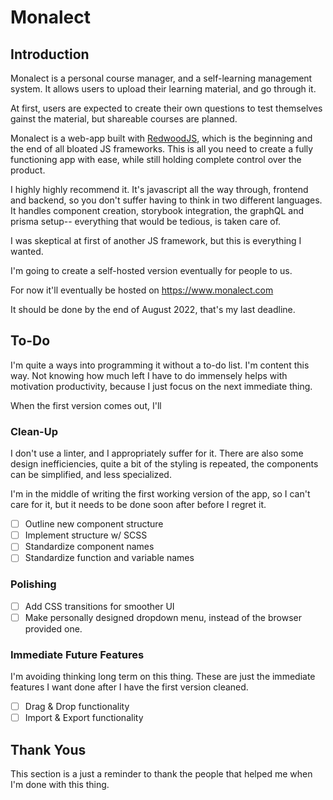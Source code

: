 # Monalect

## Introduction

Monalect is a personal course manager, and a self-learning management system. It allows users to upload their learning material, and go through it.

At first, users are expected to create their own questions to test themselves gainst the material, but shareable courses are planned.

Monalect is a web-app built with [RedwoodJS](https://redwoodjs.com/), which is the beginning and the end of  all bloated JS frameworks. This is all you need to create a fully functioning app with ease, while still holding complete control over the product.

I highly highly recommend it. It's javascript all the way through, frontend and backend, so you don't suffer having to think in two different languages. It handles component creation, storybook integration, the graphQL and prisma setup-- everything that would be tedious, is taken care of.

I was skeptical at first of another JS framework, but this is everything I wanted. 

I'm going to create a self-hosted version eventually for people to us.

For now it'll eventually be hosted on https://www.monalect.com 

It should be done by the end of August 2022, that's my last deadline.

## To-Do

I'm quite a ways into programming it without a to-do list. I'm content this way. Not knowing how much left I have to do immensely helps with motivation productivity, because I just focus on the next immediate thing.

When the first version comes out, I'll

### Clean-Up

I don't use a linter, and I appropriately suffer for it. There are also some design inefficiencies, quite a bit of the styling is repeated, the components can be simplified, and less specialized.

I'm in the middle of writing the first working version of the app, so I can't care for it, but it needs to be done soon after before I regret it.

+ [ ] Outline new component structure
+ [ ] Implement structure w/ SCSS
+ [ ] Standardize component names
+ [ ] Standardize function and variable names
 
### Polishing 

+ [ ] Add CSS transitions for smoother UI
+ [ ] Make personally designed dropdown menu, instead of the browser provided one.

### Immediate Future Features

I'm avoiding thinking long term on this thing. These are just the immediate features I want done after I have the first version cleaned.

+ [ ] Drag & Drop functionality 
+ [ ] Import & Export functionality

## Thank Yous

This section is a just a reminder to thank the people that helped me when I'm done with this thing.
